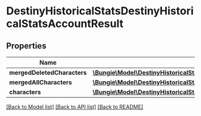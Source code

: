 # DestinyHistoricalStatsDestinyHistoricalStatsAccountResult

## Properties
Name | Type | Description | Notes
------------ | ------------- | ------------- | -------------
**mergedDeletedCharacters** | [**\Bungie\Model\DestinyHistoricalStatsDestinyHistoricalStatsWithMerged**](DestinyHistoricalStatsDestinyHistoricalStatsWithMerged.md) |  | [optional] 
**mergedAllCharacters** | [**\Bungie\Model\DestinyHistoricalStatsDestinyHistoricalStatsWithMerged**](DestinyHistoricalStatsDestinyHistoricalStatsWithMerged.md) |  | [optional] 
**characters** | [**\Bungie\Model\DestinyHistoricalStatsDestinyHistoricalStatsPerCharacter[]**](DestinyHistoricalStatsDestinyHistoricalStatsPerCharacter.md) |  | [optional] 

[[Back to Model list]](../README.md#documentation-for-models) [[Back to API list]](../README.md#documentation-for-api-endpoints) [[Back to README]](../README.md)


